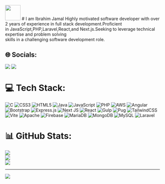 <img src="https://media.giphy.com/media/hvRJCLFzcasrR4ia7z/giphy.gif" width="50"/> 
# I am Ibrahim Jamal
Highly motivated software developer with over 2 years of experience in full stack development.Proficient<br>in JavaScript,PHP,Laravel,React,and Next.js.Seeking to leverage technical expertise and problem solving<br>skills in a challenging software development role.<br>


## 🌐 Socials:
<p align="left">
<a href="https://www.linkedin.com/in/ibrahimjamal222/"><img src="https://img.shields.io/badge/-LinkedIn-0077B5?style=for-the-badge&logo=Linkedin&logoColor=white"/></a>
<a href="mailto:anony.jjml@gmail.com"><img src="https://img.shields.io/badge/-Email-D14836?style=for-the-badge&logo=Gmail&logoColor=white"/></a>
</p> 

# 💻 Tech Stack:
![C](https://img.shields.io/badge/c-%2300599C.svg?style=for-the-badge&logo=c&logoColor=white) ![CSS3](https://img.shields.io/badge/css3-%231572B6.svg?style=for-the-badge&logo=css3&logoColor=white) ![HTML5](https://img.shields.io/badge/html5-%23E34F26.svg?style=for-the-badge&logo=html5&logoColor=white) ![Java](https://img.shields.io/badge/java-%23ED8B00.svg?style=for-the-badge&logo=openjdk&logoColor=white) ![JavaScript](https://img.shields.io/badge/javascript-%23323330.svg?style=for-the-badge&logo=javascript&logoColor=%23F7DF1E) ![PHP](https://img.shields.io/badge/php-%23777BB4.svg?style=for-the-badge&logo=php&logoColor=white) ![AWS](https://img.shields.io/badge/AWS-%23FF9900.svg?style=for-the-badge&logo=amazon-aws&logoColor=white) ![Angular](https://img.shields.io/badge/angular-%23DD0031.svg?style=for-the-badge&logo=angular&logoColor=white) ![Bootstrap](https://img.shields.io/badge/bootstrap-%238511FA.svg?style=for-the-badge&logo=bootstrap&logoColor=white) ![Express.js](https://img.shields.io/badge/express.js-%23404d59.svg?style=for-the-badge&logo=express&logoColor=%2361DAFB) ![Next JS](https://img.shields.io/badge/Next-black?style=for-the-badge&logo=next.js&logoColor=white) ![React](https://img.shields.io/badge/react-%2320232a.svg?style=for-the-badge&logo=react&logoColor=%2361DAFB) ![Gulp](https://img.shields.io/badge/GULP-%23CF4647.svg?style=for-the-badge&logo=gulp&logoColor=white) ![Pug](https://img.shields.io/badge/Pug-FFF?style=for-the-badge&logo=pug&logoColor=A86454) ![TailwindCSS](https://img.shields.io/badge/tailwindcss-%2338B2AC.svg?style=for-the-badge&logo=tailwind-css&logoColor=white) ![Vite](https://img.shields.io/badge/vite-%23646CFF.svg?style=for-the-badge&logo=vite&logoColor=white) ![Apache](https://img.shields.io/badge/apache-%23D42029.svg?style=for-the-badge&logo=apache&logoColor=white) ![Firebase](https://img.shields.io/badge/firebase-a08021?style=for-the-badge&logo=firebase&logoColor=ffcd34) ![MariaDB](https://img.shields.io/badge/MariaDB-003545?style=for-the-badge&logo=mariadb&logoColor=white) ![MongoDB](https://img.shields.io/badge/MongoDB-%234ea94b.svg?style=for-the-badge&logo=mongodb&logoColor=white) ![MySQL](https://img.shields.io/badge/mysql-4479A1.svg?style=for-the-badge&logo=mysql&logoColor=white) ![Laravel](https://img.shields.io/badge/laravel-%23FF2D20.svg?style=for-the-badge&logo=laravel&logoColor=white)
# 📊 GitHub Stats:
![](https://github-readme-stats.vercel.app/api?username=ibrahimjml&theme=dark&hide_border=false&include_all_commits=false&count_private=false)<br/>
![](https://github-readme-streak-stats.herokuapp.com/?user=ibrahimjml&theme=dark&hide_border=false)<br/>
![](https://github-readme-stats.vercel.app/api/top-langs/?username=ibrahimjml&theme=dark&hide_border=false&include_all_commits=false&count_private=false&layout=compact)

---
[![](https://visitcount.itsvg.in/api?id=ibrahimjml&icon=0&color=3)](https://visitcount.itsvg.in)

<!-- Proudly created with GPRM ( https://gprm.itsvg.in ) -->
